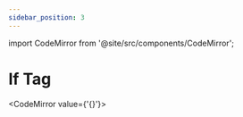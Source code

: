 ```yaml
---
sidebar_position: 3
---
```


import CodeMirror from '@site/src/components/CodeMirror';

# If Tag

<CodeMirror value={'{}'}></CodeMirror>